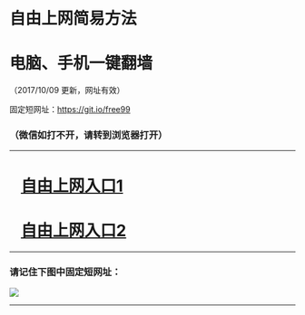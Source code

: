 ﻿# 自由上网简易方法

# 电脑、手机一键翻墙

（2017/10/09 更新，网址有效）

固定短网址：https://git.io/free99

### （微信如打不开，请转到浏览器打开）


***





# &nbsp;&nbsp; <a href="http://ft2958924234.fwq-tz-1001.info/fwqtz01.html?t=10090017128 " target="_blank">自由上网入口1</a>
# &nbsp;&nbsp; <a href="http://ft981511715.fwq-tz-1002.info/fwqtz02.html?t=100900132236 " target="_blank">自由上网入口2</a>
***

### 请记住下图中固定短网址：

<img src="https://s3-us-west-2.amazonaws.com/fwq-1001/yjfq-20170905okok.png" /> 


***

